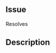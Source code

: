 ## Issue
Resolves <!-- Link to the github issue this PR address, ie: #123 -->

## Description
<!-- Description of the changes made -->
